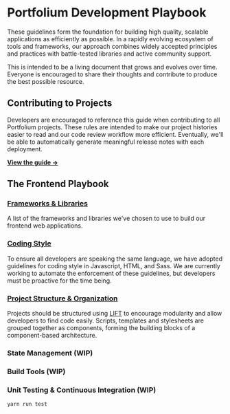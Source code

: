 # Portfolium Development Playbook

These guidelines form the foundation for building high quality, scalable applications as efficiently as possible. In a rapidly evolving ecosystem of tools and frameworks, our approach combines widely accepted principles and practices with battle-tested libraries and active community support.

This is intended to be a living document that grows and evolves over time. Everyone is encouraged to share their thoughts and contribute to produce the best possible resource.

## Contributing to Projects

Developers are encouraged to reference this guide when contributing to all Portfolium projects. These rules are intended to make our project histories easier to read and our code review workflow more efficient. Eventually, we'll be able to automatically generate meaningful release notes with each deployment.

**[View the guide &rarr;](hhttps://github.com/portfolium/playbook/tree/master/contributing-to-projects)**

## The Frontend Playbook

### [Frameworks & Libraries](https://github.com/portfolium/playbook/blob/master/docs/frontend/frameworks-libraries.md)

A list of the frameworks and libraries we've chosen to use to build our frontend web applications.

### [Coding Style](https://github.com/portfolium/playbook/blob/master/docs/frontend/coding-style.md)

To ensure all developers are speaking the same language, we have adopted guidelines for coding style in Javascript, HTML, and Sass. We are currently working to automate the enforcement of these guidelines, but developers must be proactive for the time being.

### [Project Structure & Organization](https://github.com/portfolium/playbook/blob/master/docs/frontend/project-structure-organization.md)

Projects should be structured using [LIFT](https://angular.io/styleguide#!#04-01) to encourage modularity and allow developers to find code easily. Scripts, templates and stylesheets are grouped together as components, forming the building blocks of a component-based architecture.

### State Management (WIP)

### Build Tools (WIP)

### Unit Testing & Continuous Integration (WIP)

```
yarn run test
```
